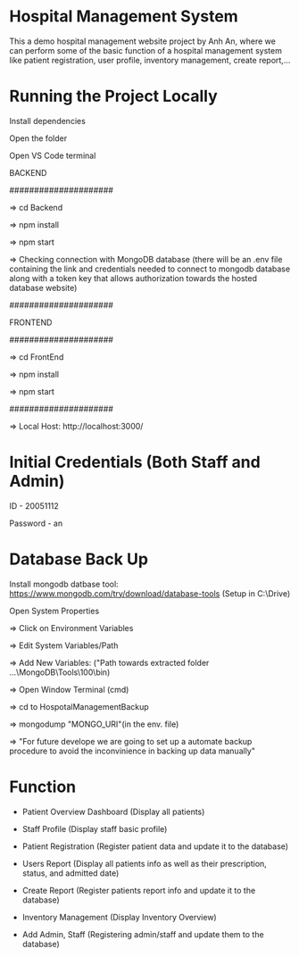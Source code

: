 # Hospital Management System

This a demo hospital management website project by Anh An, where we can perform some of the basic function of a hospital management system like patient registration, user profile, inventory management, create report,...

# Running the Project Locally

Install dependencies

Open the folder 

Open VS Code terminal

BACKEND 

#####################

=> cd Backend

=> npm install

=> npm start 

=> Checking connection with MongoDB database (there will be an .env file containing the link and credentials needed to connect to mongodb database along with a token key that allows 
authorization towards the hosted database website)

#####################

FRONTEND

#####################

=> cd FrontEnd

=> npm install

=> npm start

#####################


=> Local Host: http://localhost:3000/

# Initial Credentials (Both Staff and Admin)

ID - 20051112

Password - an

# Database Back Up

Install mongodb datbase tool: https://www.mongodb.com/try/download/database-tools (Setup in C:\Drive)

Open System Properties

=> Click on Environment Variables 

=> Edit System Variables/Path

=> Add New Variables: ("Path towards extracted folder ...\MongoDB\Tools\100\bin) 

=> Open Window Terminal (cmd)

=> cd to HospotalManagementBackup

=> mongodump "MONGO_URI"(in the env. file)

=> "For future develope we are going to set up a automate backup procedure to avoid the inconvinience in backing up data manually"

# Function 
- Patient Overview Dashboard (Display all patients)

- Staff Profile (Display staff basic profile)

- Patient Registration (Register patient data and update it to the database)

- Users Report (Display all patients info as well as their prescription, status, and admitted date)

- Create Report (Register patients report info and update it to the database)

- Inventory Management (Display Inventory Overview)

- Add Admin, Staff (Registering admin/staff and update them to the database)

